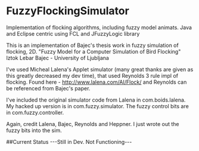 # FuzzyFlockingSimulator
Implementation of flocking algorithms, including fuzzy model animats. Java and Eclipse centric using FCL and JFuzzyLogic library

This is an implementation of Bajec's thesis work in fuzzy simulation of flocking, 2D. "Fuzzy Model for a Computer Simulation of Bird Flocking" Iztok Lebar Bajec - University of Ljubljana

I've used Micheal Lalena's Applet simulator (many great thanks are given as this greatly decreased my dev time), that used Reynolds 3 rule impl of flocking. Found here - http://www.lalena.com/AI/Flock/ and Reynolds can be referenced from Bajec's paper.

I've included the original simulator code from Lalena in com.boids.lalena. My hacked up version is in com.fuzzy.simulator. The fuzzy control bits are in com.fuzzy.controller.

Again, credit Lalena, Bajec, Reynolds and Heppner. I just wrote out the fuzzy bits into the sim. 

##Current Status
---Still in Dev. Not Functioning---